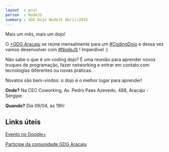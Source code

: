 ```yaml
---
layout  : post
person  : NodeJS
summary : GDG Dojo NodeJS Abril/2015
---
```


Mais um mês, mais um dojo!

O [+GDG Aracaju](https://plus.google.com/117712497785310292400) se reúne mensalmente para um [#CodingDojo](https://plus.google.com/explore/CodingDojo) e dessa vez vamos desenvolver com [#NodeJS](https://plus.google.com/explore/NodeJS) ! Imperdível :)

Não sabe o que é um coding dojo? É uma reunião para aprender novos truques de programação, fazer networking e entrar em contato com tecnologias diferentes ou novas práticas.

Novatos são bem-vindos: o dojo é o melhor lugar para aprender!﻿

**Onde?** Na CEC Coworking, Av. Pedro Paes Azevedo, 488, Aracaju - Sergipe.

**Quando?** Dia 09/04, às 19h!

## Links úteis

[Evento no Google+](https://plus.google.com/events/cv0dhlu62dr6ufadgl4146cus0c)

[Participe da comunidade GDG Aracaju](http://plus.google.com/communities/100418157558568471841)